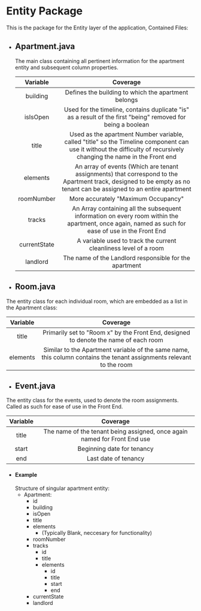 

# Entity Package
This is the package for the Entity layer of the application, Contained Files:
- ## Apartment.java
	The main class containing all pertinent information for the apartment entity and subsequent column properties.
	
	|Variable|Coverage|
	|:---:|:---:|
	|building|Defines the building to which the apartment belongs|
	|isIsOpen| Used for the timeline, contains duplicate "is" as a result of the first "being" removed for being a boolean|
	|title|Used as the apartment Number variable, called "title" so the Timeline component can use it without the difficulty of recursively changing the name in the Front end|
	| elements| An array of events (Which are tenant assignments) that correspond to the Apartment track, designed to be empty as no tenant can be assigned to an entire apartment |
	|roomNumber| More accurately "Maximum Occupancy"|
	|tracks|An Array containing all the subsequent information on every room within the apartment, once again, named as such for ease of use in the Front End|
	|currentState|A variable used to track the current cleanliness level of a room|
	|landlord|The name of the Landlord responsible for the apartment|
	
- ## Room.java
The entity class for each individual room, which are embedded as a list in the Apartment class:

|Variable| Coverage|
|:---:|:---:|
|title| Primarily set to "Room x" by the Front End, designed to denote the name of each room|
|elements| Similar to the Apartment variable of the same name, this column contains the tenant assignments relevant to the room|

- ## Event.java
The entity class for the events, used to denote the room assignments. Called as such for ease of use in the Front End.

|Variable|Coverage|
|:---:|:---:|
|title| The name of the tenant being assigned, once again named for Front End use|
|start|Beginning date for tenancy|
|end|Last date of tenancy|
		
- #### **Example**
	Structure of singular apartment entity:
	- Apartment:
		- id
		- building
		- isOpen
		- title
		- elements
			- (Typically Blank, neccesary for functionality)
		- roomNumber
		- tracks
			- id
			- title
			- elements
				- id
				- title
				- start
				- end
		- currentState
		- landlord
